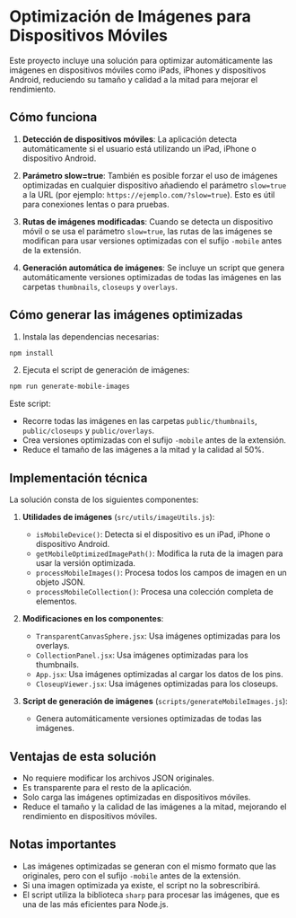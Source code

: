 # Optimización de Imágenes para Dispositivos Móviles

Este proyecto incluye una solución para optimizar automáticamente las imágenes en dispositivos móviles como iPads, iPhones y dispositivos Android, reduciendo su tamaño y calidad a la mitad para mejorar el rendimiento.

## Cómo funciona

1. **Detección de dispositivos móviles**: La aplicación detecta automáticamente si el usuario está utilizando un iPad, iPhone o dispositivo Android.

2. **Parámetro slow=true**: También es posible forzar el uso de imágenes optimizadas en cualquier dispositivo añadiendo el parámetro `slow=true` a la URL (por ejemplo: `https://ejemplo.com/?slow=true`). Esto es útil para conexiones lentas o para pruebas.

3. **Rutas de imágenes modificadas**: Cuando se detecta un dispositivo móvil o se usa el parámetro `slow=true`, las rutas de las imágenes se modifican para usar versiones optimizadas con el sufijo `-mobile` antes de la extensión.

4. **Generación automática de imágenes**: Se incluye un script que genera automáticamente versiones optimizadas de todas las imágenes en las carpetas `thumbnails`, `closeups` y `overlays`.

## Cómo generar las imágenes optimizadas

1. Instala las dependencias necesarias:

```bash
npm install
```

2. Ejecuta el script de generación de imágenes:

```bash
npm run generate-mobile-images
```

Este script:
- Recorre todas las imágenes en las carpetas `public/thumbnails`, `public/closeups` y `public/overlays`.
- Crea versiones optimizadas con el sufijo `-mobile` antes de la extensión.
- Reduce el tamaño de las imágenes a la mitad y la calidad al 50%.

## Implementación técnica

La solución consta de los siguientes componentes:

1. **Utilidades de imágenes** (`src/utils/imageUtils.js`):
   - `isMobileDevice()`: Detecta si el dispositivo es un iPad, iPhone o dispositivo Android.
   - `getMobileOptimizedImagePath()`: Modifica la ruta de la imagen para usar la versión optimizada.
   - `processMobileImages()`: Procesa todos los campos de imagen en un objeto JSON.
   - `processMobileCollection()`: Procesa una colección completa de elementos.

2. **Modificaciones en los componentes**:
   - `TransparentCanvasSphere.jsx`: Usa imágenes optimizadas para los overlays.
   - `CollectionPanel.jsx`: Usa imágenes optimizadas para los thumbnails.
   - `App.jsx`: Usa imágenes optimizadas al cargar los datos de los pins.
   - `CloseupViewer.jsx`: Usa imágenes optimizadas para los closeups.

3. **Script de generación de imágenes** (`scripts/generateMobileImages.js`):
   - Genera automáticamente versiones optimizadas de todas las imágenes.

## Ventajas de esta solución

- No requiere modificar los archivos JSON originales.
- Es transparente para el resto de la aplicación.
- Solo carga las imágenes optimizadas en dispositivos móviles.
- Reduce el tamaño y la calidad de las imágenes a la mitad, mejorando el rendimiento en dispositivos móviles.

## Notas importantes

- Las imágenes optimizadas se generan con el mismo formato que las originales, pero con el sufijo `-mobile` antes de la extensión.
- Si una imagen optimizada ya existe, el script no la sobrescribirá.
- El script utiliza la biblioteca `sharp` para procesar las imágenes, que es una de las más eficientes para Node.js. 